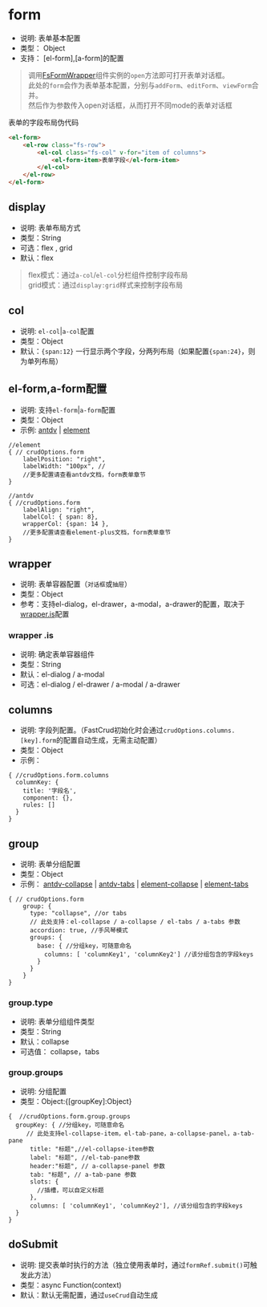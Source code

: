 # form
* 说明: 表单基本配置
* 类型： Object
* 支持： [el-form],[a-form]的配置

>调用[FsFormWrapper](/api/components/crud/crud/fs-form-wrapper)组件实例的`open`方法即可打开表单对话框。    
>此处的`form`会作为表单基本配置，分别与`addForm`、`editForm`、`viewForm`合并。     
>然后作为参数传入open对话框，从而打开不同mode的表单对话框

表单的字段布局伪代码
```html
<el-form>
    <el-row class="fs-row">
        <el-col class="fs-col" v-for="item of columns">
            <el-form-item>表单字段</el-form-item>
        </el-col>
    </el-row>
</el-form>
```

## display
* 说明: 表单布局方式
* 类型：String
* 可选：flex , grid
* 默认：flex

> flex模式：通过`a-col`/`el-col`分栏组件控制字段布局    
> grid模式：通过`display:grid`样式来控制字段布局


## col
* 说明: `el-col`|`a-col`配置
* 类型：Object
* 默认：`{span:12}` 一行显示两个字段，分两列布局（如果配置`{span:24}`，则为单列布局）


## el-form,a-form配置
* 说明: 支持`el-form`|`a-form`配置
* 类型：Object
* 示例: [antdv](http://fast-crud.docmirror.cn/antdv/#/form/independent) |  [element](http://fast-crud.docmirror.cn/element/#/form/independent)
```json5
//element
{ // crudOptions.form
    labelPosition: "right",
    labelWidth: "100px", //
    //更多配置请查看antdv文档，form表单章节
}
```

```json5
//antdv
{ //crudOptions.form
    labelAlign: "right",
    labelCol: { span: 8},
    wrapperCol: {span: 14 },
    //更多配置请查看element-plus文档，form表单章节
}
```


## wrapper
* 说明: 表单容器配置（`对话框`或`抽屉`）
* 类型：Object
* 参考：支持el-dialog，el-drawer，a-modal，a-drawer的配置，取决于[wrapper.is](#wrapper-is)配置

### wrapper .is
* 说明: 确定表单容器组件
* 类型：String
* 默认：el-dialog / a-modal
* 可选：el-dialog / el-drawer / a-modal / a-drawer

## columns
* 说明: 字段列配置。（FastCrud初始化时会通过`crudOptions.columns.[key].form`的配置自动生成，无需主动配置）
* 类型：Object
* 示例：

```json5
{ //crudOptions.form.columns
  columnKey: {
    title: '字段名',
    component: {},
    rules: []
  }
}
```

## group
* 说明: 表单分组配置
* 类型：Object
* 示例： [antdv-collapse](http://fast-crud.docmirror.cn/antdv/#/form/group) | 
[antdv-tabs](http://fast-crud.docmirror.cn/antdv/#/form/group-tabs) | 
[element-collapse](http://fast-crud.docmirror.cn/element/#/form/group) | 
[element-tabs](http://fast-crud.docmirror.cn/element/#/form/group-tabs)
```json5
{ // crudOptions.form
    group: {
      type: "collapse", //or tabs
      // 此处支持：el-collapse / a-collapse / el-tabs / a-tabs 参数
      accordion: true, //手风琴模式
      groups: {
        base: { //分组key，可随意命名
          columns: [ 'columnKey1', 'columnKey2'] //该分组包含的字段keys
        }
      }
    }
}
```
### group.type
* 说明: 表单分组组件类型
* 类型：String
* 默认：collapse
* 可选值： collapse，tabs

### group.groups
* 说明: 分组配置
* 类型：Object:{[groupKey]:Object}
```json5
{  //crudOptions.form.group.groups
  groupKey: { //分组key，可随意命名
     // 此处支持el-collapse-item，el-tab-pane，a-collapse-panel，a-tab-pane
      title: "标题",//el-collapse-item参数
      label: "标题", //el-tab-pane参数
      header:"标题", // a-collapse-panel 参数
      tab: "标题", // a-tab-pane 参数
      slots: {
        //插槽，可以自定义标题
      }, 
      columns: [ 'columnKey1', 'columnKey2'], //该分组包含的字段keys
  }
}
```

## doSubmit
* 说明: 提交表单时执行的方法（独立使用表单时，通过`formRef.submit()`可触发此方法）
* 类型：async Function(context)
* 默认：默认无需配置，通过`useCrud`自动生成
